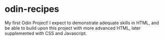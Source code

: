 # odin-recipes
My first Odin Project!
I expect to demonstrate adequate skills in HTML, and be able to build upon this project with more advanced HTML, later supplemented with CSS and Javascript.